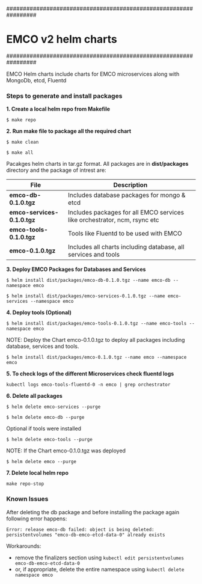 #################################################################
# EMCO v2 helm charts
#################################################################

EMCO Helm charts include charts for EMCO microservices along with MongoDb, etcd, Fluentd


### Steps to generate and install packages
**1. Create a local helm repo from Makefile**

`$ make repo`

**2. Run make file to package all the required chart**

`$ make clean`

`$ make all`

Pacakges helm charts in tar.gz format. All packages are in **dist/packages** directory and the package of intrest are:

   File      | Description |
  | ----------- | ----------- |
  | **emco-db-0.1.0.tgz**      | Includes database packages for mongo & etcd       |
  | **emco-services-0.1.0.tgz**   | Includes packages for all EMCO services like orchestrator, ncm, rsync etc        |
  | **emco-tools-0.1.0.tgz**   | Tools like Fluentd to be used with EMCO        |
  | **emco-0.1.0.tgz**   | Includes all charts including database, all services and tools        |


**3. Deploy EMCO Packages for Databases and Services**

`$ helm install dist/packages/emco-db-0.1.0.tgz --name emco-db --namespace emco`

`$ helm install dist/packages/emco-services-0.1.0.tgz --name emco-services --namespace emco`

**4. Deploy tools (Optional)**

`$ helm install dist/packages/emco-tools-0.1.0.tgz --name emco-tools --namespace emco`

NOTE: Deploy the Chart emco-0.1.0.tgz to deploy all packages including database, services and tools.

`$ helm install dist/packages/emco-0.1.0.tgz --name emco --namespace emco`


**5. To check logs of the different Microservices check fluentd logs**

`kubectl logs emco-tools-fluentd-0 -n emco | grep orchestrator`


**6. Delete all packages**

`$ helm delete emco-services --purge`

`$ helm delete emco-db --purge`

Optional if tools were installed

`$ helm delete emco-tools --purge`

NOTE: If the Chart emco-0.1.0.tgz was deployed

`$ helm delete emco --purge`


**7. Delete local helm repo**

`make repo-stop`

### Known Issues

After deleting the db package and before installing the package again following error happens:

`Error: release emco-db failed: object is being deleted: persistentvolumes "emco-db-emco-etcd-data-0" already exists`

Workarounds:

* remove the  finalizers section using `kubectl edit persistentvolumes emco-db-emco-etcd-data-0`
* or, if appropriate, delete the entire namespace using `kubectl delete namespace emco`